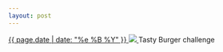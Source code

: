 ```yaml
---
layout: post
---
```


<p>
  <a href="/19">
    <time>{{ page.date | date: "%e %B %Y" }}</time>
    <img src="{{ site.assets_url }}/19.jpg">
  </a>
  Tasty Burger challenge
</p>
